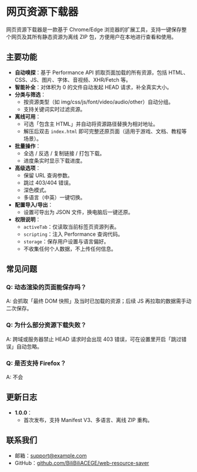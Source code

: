# 网页资源下载器

网页资源下载器是一款基于 Chrome/Edge 浏览器的扩展工具，支持一键保存整个网页及其所有静态资源为离线 ZIP 包，方便用户在本地进行查看和使用。

## 主要功能

- **自动嗅探**：基于 Performance API 抓取页面加载的所有资源，包括 HTML、CSS、JS、图片、字体、音视频、XHR/Fetch 等。
- **智能补全**：对体积为 0 的文件自动发起 HEAD 请求，补全真实大小。
- **分类与筛选**：
  - 按资源类型（如 img/css/js/font/video/audio/other）自动分组。
  - 支持关键词实时过滤资源。
- **离线可用**：
  - 可选「包含主 HTML」并自动将资源路径替换为相对地址。
  - 解压后双击 `index.html` 即可完整还原页面（适用于游戏、文档、教程等场景）。
- **批量操作**：
  - 全选 / 反选 / 复制链接 / 打包下载。
  - 进度条实时显示下载进度。
- **高级选项**：
  - 保留 URL 查询参数。
  - 跳过 403/404 错误。
  - 深色模式。
  - 多语言（中英）一键切换。
- **配置导入/导出**：
  - 设置可导出为 JSON 文件，换电脑后一键还原。
- **权限说明**：
  - `activeTab`：仅读取当前标签页资源列表。
  - `scripting`：注入 Performance 查询代码。
  - `storage`：保存用户设置与语言偏好。
  - 不收集任何个人数据，不上传任何信息。

## 常见问题

### Q: 动态渲染的页面能保存吗？
A: 会抓取「最终 DOM 快照」及当时已加载的资源；后续 JS 再拉取的数据需手动二次保存。

### Q: 为什么部分资源下载失败？
A: 跨域或服务器禁止 HEAD 请求时会出现 403 错误，可在设置里开启「跳过错误」自动忽略。

### Q: 是否支持 Firefox？
A: 不会

## 更新日志

- **1.0.0**：
  - 首次发布，支持 Manifest V3、多语言、离线 ZIP 重构。

## 联系我们

- 邮箱：support@example.com
- GitHub：[github.com/BiliBiliACEGE/web-resource-saver](https://github.com/BiliBiliACEGE/web-resource-saver)